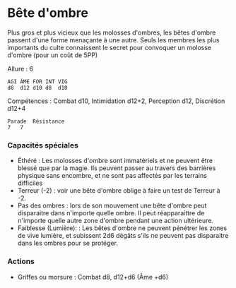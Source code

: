 # Bête d'ombre

Plus gros et plus vicieux que les molosses d'ombres, les bêtes d'ombre passent d'une forme menaçante à une autre. Seuls les membres les plus importants du culte connaissent le secret pour convoquer un molosse d'ombre (pour un coût de 5PP)

Allure : 6

	AGI	ÂME	FOR	INT	VIG
	d8	d12	d10	d8	d10

Compétences : Combat d10, Intimidation d12+2, Perception d12, Discrétion d12+4

	Parade	Résistance
	7	7

### Capacités spéciales 
- Éthéré : Les molosses d'ombre sont immatériels et ne peuvent être blessé que par la magie. Ils peuvent passer au travers des barrières physique sans encombre, et ne sont pas affectés par les terrains difficiles
- Terreur (-2) : voir une bête d'ombre oblige à faire un test de Terreur à -2.
- Pas des ombres : lors de son mouvement une bête d'ombre peut disparaitre dans n'importe quelle ombre. Il peut réapparaittre de n'importe quelle autre zone d'ombre pendant une action ultérieure.
- Faiblesse (Lumière): : Les bêtes d'ombre ne peuvent pénétrer les zones de vive lumière, et subissent 2d6 dégâts s'ils ne peuvent pas disparaitre dans les ombres pour se protéger.


### Actions
- Griffes ou morsure : Combat d8, d12+d6 (Âme +d6)
